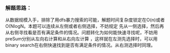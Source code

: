 ### 解题思路：
从数据规模入手，排除了用dfs暴力搜索的可能，解题时间复杂度锁定在O(n)或者O(NlogN。本题可以连续从左侧或者右侧选择，不妨规定
先从一侧选择，然后再从右侧寻找看是否有满足条件的情况。问题转化为如何能快速寻找呢，不妨用preSum分别从左向右计算和从右向左计算
，这样就在左测先选择时，可以用binary search在右侧快速找到是否有满足条件的情况。从右测选择时同理。